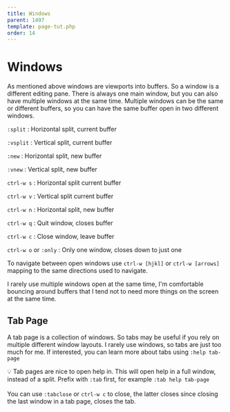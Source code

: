 ```yaml
---
title: Windows
parent: 1497
template: page-tut.php
order: 14
---
```


# Windows

As mentioned above windows are viewports into buffers. So a window is a different editing pane. There is always one main window, but you can also have multiple windows at the same time. Multiple windows can be the same or different buffers, so you can have the same buffer open in two different windows.

`:split`
: Horizontal split, current buffer

`:vsplit`
: Vertical split, current buffer

`:new`
: Horizontal split, new buffer

`:vnew`
: Vertical split, new buffer

`ctrl-w s`
: Horizontal split current buffer

`ctrl-w v`
: Vertical split current buffer

`ctrl-w n`
: Horizontal split, new buffer

`ctrl-w q`
: Quit window, closes buffer

`ctrl-w c`
: Close window, leave buffer

`ctrl-w o` or `:only`
: Only one window, closes down to just one

To navigate between open windows use `ctrl-w [hjkl]` or `ctrl-w [arrows]` mapping to the same directions used to navigate.

I rarely use multiple windows open at the same time, I'm  comfortable bouncing around buffers that I tend not to need more things on the screen at the same time.

## Tab Page

A tab page is a collection of windows. So tabs may be useful if you rely on multiple different window layouts. I rarely use windows, so tabs are just too much for me. If interested, you can learn more about tabs using `:help tab-page`


<span class="tip">💡</span> Tab pages are nice to open help in. This will open help in a full window, instead of a split. Prefix with `:tab` first, for example `:tab help tab-page`<br><br>You can use `:tabclose` or `ctrl-w c` to close, the latter closes since closing the last window in a tab page, closes the tab.
